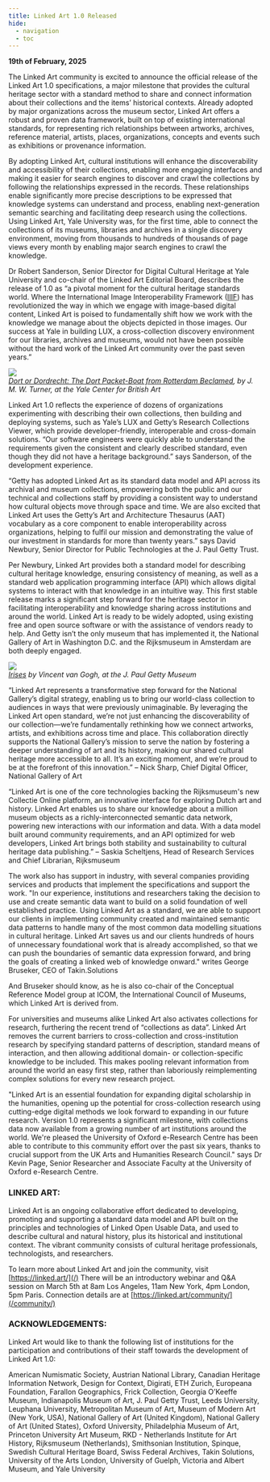 ```yaml
---
title: Linked Art 1.0 Released
hide:
  - navigation
  - toc
---
```



**19th of February, 2025**

The Linked Art community is excited to announce the official release of the Linked Art 1.0 specifications, a major milestone that provides the cultural heritage sector with a standard method to share and connect information about their collections and the items’ historical contexts. Already adopted by major organizations across the museum sector, Linked Art offers a robust and proven data framework, built on top of existing international standards, for representing rich relationships between artworks, archives, reference material, artists, places, organizations, concepts and events such as exhibitions or provenance information.

By adopting Linked Art, cultural institutions will enhance the discoverability and accessibility of their collections, enabling more engaging interfaces and making it easier for search engines to discover and crawl the collections by following the relationships expressed in the records. These relationships enable significantly more precise descriptions to be expressed that knowledge systems can understand and process, enabling next-generation semantic searching and facilitating deep research using the collections. Using Linked Art, Yale University was, for the first time, able to connect the collections of its museums, libraries and archives in a single discovery environment, moving from thousands to hundreds of thousands of page views every month by enabling major search engines to crawl the knowledge.

Dr Robert Sanderson, Senior Director for Digital Cultural Heritage at Yale University and co-chair of the Linked Art Editorial Board, describes the release of 1.0 as “a pivotal moment for the cultural heritage standards world. Where the International Image Interoperability Framework (<a href="https://iiif.io/">IIIF</a>) has revolutionized the way in which we engage with image-based digital content, Linked Art is poised to fundamentally shift how we work with the knowledge we manage about the objects depicted in those images. Our success at Yale in building LUX, a cross-collection discovery environment for our libraries, archives and museums, would not have been possible without the hard work of the Linked Art community over the past seven years.”

<image src="https://images.collections.yale.edu/iiif/2/ycba:4f227f08-7842-46cc-b05a-e3c6a4614cc1/full/800,/0/default.jpg"><br/>
<i><a href="https://lux.collections.yale.edu/view/object/047181f4-2fdf-43fd-abbe-f16d7f9edc10">Dort or Dordrecht: The Dort Packet-Boat from Rotterdam Beclamed</a>, by J. M. W. Turner, at the Yale Center for British Art</i>

Linked Art 1.0 reflects the experience of dozens of organizations experimenting with describing their own collections, then building and deploying systems, such as Yale’s LUX and Getty’s Research Collections Viewer, which provide developer-friendly, interoperable and cross-domain solutions. “Our software engineers were quickly able to understand the requirements given the consistent and clearly described standard, even though they did not have a heritage background.” says Sanderson, of the development experience.

“Getty has adopted Linked Art as its standard data model and API across its archival and museum collections, empowering both the public and our technical and collections staff by providing a consistent way to understand how cultural objects move through space and time. We are also excited that Linked Art uses the Getty’s Art and Architecture Thesaurus (AAT) vocabulary as a core component to enable interoperability across organizations, helping to fulfil our mission and demonstrating the value of our investment in standards for more than twenty years.” says David Newbury, Senior Director for Public Technologies at the J. Paul Getty Trust.

Per Newbury, Linked Art provides both a standard model for describing cultural heritage knowledge, ensuring consistency of meaning, as well as a standard web application programming interface (API) which allows digital systems to interact with that knowledge in an intuitive way. This first stable release marks a significant step forward for the heritage sector in facilitating interoperability and knowledge sharing across institutions and around the world. Linked Art is ready to be widely adopted, using existing free and open source software or with the assistance of vendors ready to help. And Getty isn’t the only museum that has implemented it, the National Gallery of Art in Washington D.C. and the Rijksmuseum in Amsterdam are both deeply engaged.

<image src="https://media.getty.edu/iiif/image/8c255d80-7382-46db-9fa8-892c0d37247e/full/800,/0/default.jpg"><br/>
<i><a href="https://www.getty.edu/art/collection/object/103JNH">Irises</a> by Vincent van Gogh, at the J. Paul Getty Museum</i>

“Linked Art represents a transformative step forward for the National Gallery’s digital strategy, enabling us to bring our world-class collection to audiences in ways that were previously unimaginable. By leveraging the Linked Art open standard, we’re not just enhancing the discoverability of our collection—we’re fundamentally rethinking how we connect artworks, artists, and exhibitions across time and place. This collaboration directly supports the National Gallery’s mission to serve the nation by fostering a deeper understanding of art and its history, making our shared cultural heritage more accessible to all. It’s an exciting moment, and we’re proud to be at the forefront of this innovation.” – Nick Sharp, Chief Digital Officer, National Gallery of Art

“Linked Art is one of the core technologies backing the Rijksmuseum's new Collectie Online platform, an innovative interface for exploring Dutch art and history. Linked Art enables us to share our knowledge about a million museum objects as a richly-interconnected semantic data network, powering new interactions with our information and data. With a data model built around community requirements, and an API optimized for web developers, Linked Art brings both stability and sustainability to cultural heritage data publishing.” – Saskia Scheltjens, Head of Research Services and Chief Librarian, Rijksmuseum

The work also has support in industry, with several companies providing services and products that implement the specifications and support the work. "In our experience, institutions and researchers taking the decision to use and create semantic data want to build on a solid foundation of well established practice. Using Linked Art as a standard, we are able to support our clients in implementing community created and maintained semantic data patterns to handle many of the most common data modelling situations in cultural heritage. Linked Art saves us and our clients hundreds of hours of unnecessary foundational work that is already accomplished, so that we can push the boundaries of semantic data expression forward, and bring the goals of creating a linked web of knowledge onward." writes George Bruseker, CEO of Takin.Solutions

And Bruseker should know, as he is also co-chair of the Conceptual Reference Model group at ICOM, the International Council of Museums, which Linked Art is derived from.

For universities and museums alike Linked Art also activates collections for research, furthering the recent trend of “collections as data”. Linked Art removes the current barriers to cross-collection and cross-institution research by specifying standard patterns of description, standard means of interaction, and then allowing additional domain- or collection-specific knowledge to be included. This makes pooling relevant information from around the world an easy first step, rather than laboriously reimplementing complex solutions for every new research project.

"Linked Art is an essential foundation for expanding digital scholarship in the humanities, opening up the potential for cross-collection research using cutting-edge digital methods we look forward to expanding in our future research. Version 1.0 represents a significant milestone, with collections data now available from a growing number of art institutions around the world. We're pleased the University of Oxford e-Research Centre has been able to contribute to this community effort over the past six years, thanks to crucial support from the UK Arts and Humanities Research Council." says Dr Kevin Page, Senior Researcher and Associate Faculty at the University of Oxford e-Research Centre.


### LINKED ART:

Linked Art is an ongoing collaborative effort dedicated to developing, promoting and supporting a standard data model and API built on the principles and technologies of Linked Open Usable Data, and used to describe cultural and natural history, plus its historical and institutional context. The vibrant community consists of cultural heritage professionals, technologists, and researchers.

To learn more about Linked Art and join the community, visit [https://linked.art/](/)
There will be an introductory webinar and Q&A session on March 5th at 8am Los Angeles, 11am New York, 4pm London, 5pm Paris. Connection details are at [https://linked.art/community/](/community/)


### ACKNOWLEDGEMENTS:

Linked Art would like to thank the following list of institutions for the participation and contributions of their staff towards the development of Linked Art 1.0:

American Numismatic Society, Austrian National Library, Canadian Heritage Information Network, Design for Context, Digirati, ETH Zurich, Europeana Foundation, Farallon Geographics, Frick Collection, Georgia O’Keeffe Museum, Indianapolis Museum of Art, J. Paul Getty Trust, Leeds University, Leuphana University, Metropolitan Museum of Art, Museum of Modern Art (New York, USA), National Gallery of Art (United Kingdom), National Gallery of Art (United States), Oxford University, Philadelphia Museum of Art, Princeton University Art Museum, RKD - Netherlands Institute for Art History, Rijksmuseum (Netherlands), Smithsonian Institution, Spinque, Swedish Cultural Heritage Board, Swiss Federal Archives, Takin Solutions, University of the Arts London, University of Guelph, Victoria and Albert Museum, and Yale University
